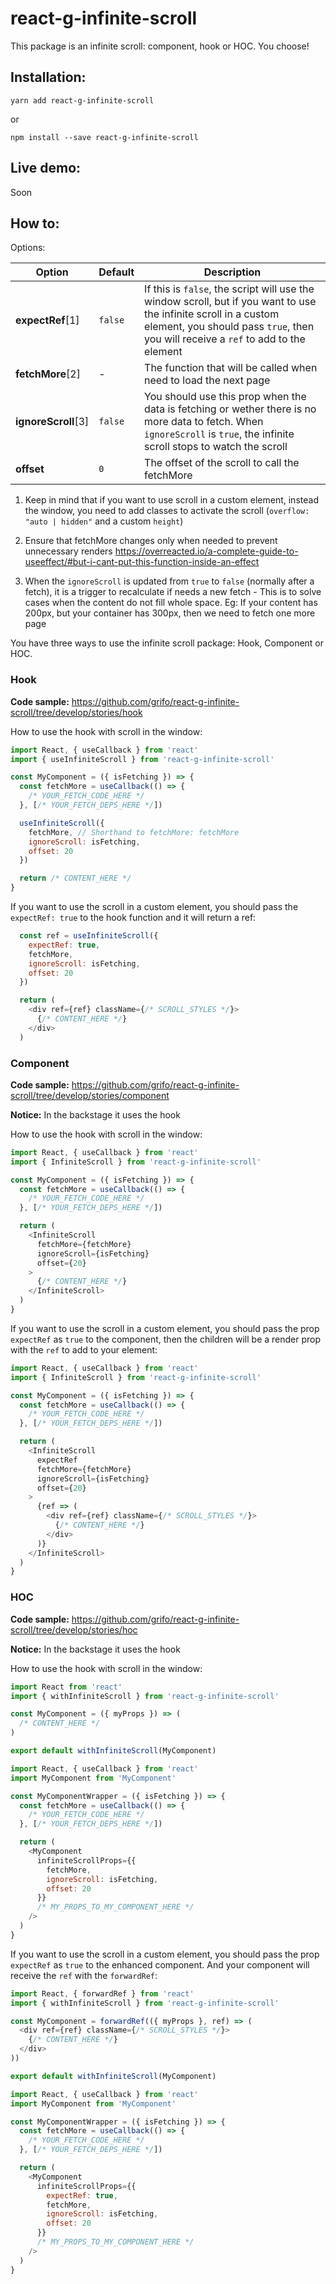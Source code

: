 # react-g-infinite-scroll

This package is an infinite scroll: component, hook or HOC. You choose!

## Installation:

```
yarn add react-g-infinite-scroll
```

or

```
npm install --save react-g-infinite-scroll
```

## Live demo:

Soon

## How to:

Options:

| Option | Default | Description |
| - | - | - |
| **expectRef**[1] | `false` | If this is `false`, the script will use the window scroll, but if you want to use the infinite scroll in a custom element, you should pass `true`, then you will receive a `ref` to add to the element |
| **fetchMore**[2] | - | The function that will be called when need to load the next page |
| **ignoreScroll**[3] | `false` | You should use this prop when the data is fetching or wether there is no more data to fetch. When `ignoreScroll` is `true`, the infinite scroll stops to watch the scroll |
| **offset** | `0` | The offset of the scroll to call the fetchMore |

1. Keep in mind that if you want to use scroll in a custom element, instead the window, you need to add classes to activate the scroll (`overflow: "auto | hidden"` and a custom `height`)

2. Ensure that fetchMore changes only when needed to prevent unnecessary renders
https://overreacted.io/a-complete-guide-to-useeffect/#but-i-cant-put-this-function-inside-an-effect

3. When the `ignoreScroll` is updated from `true` to `false` (normally after a fetch), it is a trigger to recalculate if needs a new fetch - This is to solve cases when the content do not fill whole space. Eg: If your content has 200px, but your container has 300px, then we need to fetch one more page

You have three ways to use the infinite scroll package: Hook, Component or HOC.

### Hook

**Code sample:** https://github.com/grifo/react-g-infinite-scroll/tree/develop/stories/hook

How to use the hook with scroll in the window:

```js
import React, { useCallback } from 'react'
import { useInfiniteScroll } from 'react-g-infinite-scroll'

const MyComponent = ({ isFetching }) => {
  const fetchMore = useCallback(() => {
    /* YOUR_FETCH_CODE_HERE */
  }, [/* YOUR_FETCH_DEPS_HERE */])

  useInfiniteScroll({
    fetchMore, // Shorthand to fetchMore: fetchMore
    ignoreScroll: isFetching,
    offset: 20
  })

  return /* CONTENT_HERE */
}
```

If you want to use the scroll in a custom element, you should pass the `expectRef: true` to the hook function and it will return a ref:

```js
  const ref = useInfiniteScroll({
    expectRef: true,
    fetchMore,
    ignoreScroll: isFetching,
    offset: 20
  })

  return (
    <div ref={ref} className={/* SCROLL_STYLES */}>
      {/* CONTENT_HERE */}
    </div>
  )
```

### Component

**Code sample:** https://github.com/grifo/react-g-infinite-scroll/tree/develop/stories/component

**Notice:** In the backstage it uses the hook

How to use the hook with scroll in the window:

```js
import React, { useCallback } from 'react'
import { InfiniteScroll } from 'react-g-infinite-scroll'

const MyComponent = ({ isFetching }) => {
  const fetchMore = useCallback(() => {
    /* YOUR_FETCH_CODE_HERE */
  }, [/* YOUR_FETCH_DEPS_HERE */])

  return (
    <InfiniteScroll
      fetchMore={fetchMore}
      ignoreScroll={isFetching}
      offset={20}
    >
      {/* CONTENT_HERE */}
    </InfiniteScroll>
  )
}
```

If you want to use the scroll in a custom element, you should pass the prop `expectRef` as `true` to the component, then the children will be a render prop with the `ref` to add to your element:

```js
import React, { useCallback } from 'react'
import { InfiniteScroll } from 'react-g-infinite-scroll'

const MyComponent = ({ isFetching }) => {
  const fetchMore = useCallback(() => {
    /* YOUR_FETCH_CODE_HERE */
  }, [/* YOUR_FETCH_DEPS_HERE */])

  return (
    <InfiniteScroll
      expectRef
      fetchMore={fetchMore}
      ignoreScroll={isFetching}
      offset={20}
    >
      {ref => (
        <div ref={ref} className={/* SCROLL_STYLES */}>
          {/* CONTENT_HERE */}
        </div>
      )}
    </InfiniteScroll>
  )
}
```

### HOC

**Code sample:** https://github.com/grifo/react-g-infinite-scroll/tree/develop/stories/hoc

**Notice:** In the backstage it uses the hook

How to use the hook with scroll in the window:

```js
import React from 'react'
import { withInfiniteScroll } from 'react-g-infinite-scroll'

const MyComponent = ({ myProps }) => (
  /* CONTENT_HERE */
)

export default withInfiniteScroll(MyComponent)
```

```js
import React, { useCallback } from 'react'
import MyComponent from 'MyComponent'

const MyComponentWrapper = ({ isFetching }) => {
  const fetchMore = useCallback(() => {
    /* YOUR_FETCH_CODE_HERE */
  }, [/* YOUR_FETCH_DEPS_HERE */])

  return (
    <MyComponent
      infiniteScrollProps={{
        fetchMore,
        ignoreScroll: isFetching,
        offset: 20
      }}
      /* MY_PROPS_TO_MY_COMPONENT_HERE */
    />
  )
}
```

If you want to use the scroll in a custom element, you should pass the prop `expectRef` as `true` to the enhanced component. And your component will receive the `ref` with the `forwardRef`:

```js
import React, { forwardRef } from 'react'
import { withInfiniteScroll } from 'react-g-infinite-scroll'

const MyComponent = forwardRef(({ myProps }, ref) => (
  <div ref={ref} className={/* SCROLL_STYLES */}>
    {/* CONTENT_HERE */}
  </div>
))

export default withInfiniteScroll(MyComponent)
```

```js
import React, { useCallback } from 'react'
import MyComponent from 'MyComponent'

const MyComponentWrapper = ({ isFetching }) => {
  const fetchMore = useCallback(() => {
    /* YOUR_FETCH_CODE_HERE */
  }, [/* YOUR_FETCH_DEPS_HERE */])

  return (
    <MyComponent
      infiniteScrollProps={{
        expectRef: true,
        fetchMore,
        ignoreScroll: isFetching,
        offset: 20
      }}
      /* MY_PROPS_TO_MY_COMPONENT_HERE */
    />
  )
}
```
